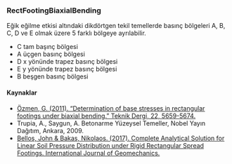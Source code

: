 ### RectFootingBiaxialBending
Eğik eğilme etkisi altındaki dikdörtgen tekil temellerde basınç bölgeleri A, B, C, D ve E olmak üzere 5 farklı bölgeye ayrılabilir.
- C tam başınç bölgesi
- A üçgen basınç bölgesi
- D x yönünde trapez basınç bölgesi
- E y yönünde trapez basınç bölgesi
- B beşgen basınç bölgesi

#### Kaynaklar
- [Özmen, G. (2011). “Determination of base stresses in rectangular footings under biaxial bending.” Teknik Dergi, 22, 5659-5674.](http://www.imo.org.tr/resimler/ekutuphane/pdf/16498_15_12.pdf) 
- Trupia, A., Saygun, A. Betonarme Yüzeysel Temeller, Nobel Yayın Dağıtım, Ankara, 2009. 
- [Bellos, John & Bakas, Nikolaos. (2017). Complete Analytical Solution for Linear Soil Pressure Distribution under Rigid Rectangular Spread Footings. International Journal of Geomechanics.](https://www.researchgate.net/publication/312362987_Complete_Analytical_Solution_for_Linear_Soil_Pressure_Distribution_under_Rigid_Rectangular_Spread_Footings)
